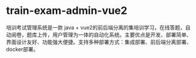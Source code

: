 # train-exam-admin-vue2
培训考试管理系统是一款 java + vue2的前后端分离的集培训学习，在线答题，自动阅卷，题库上传，用户管理为一体的自动化系统。主要优点是开发、部署简单、界面设计友好、功能强大便捷。支持多种部署方式：集成部署、前后端分离部署、docker部署。
